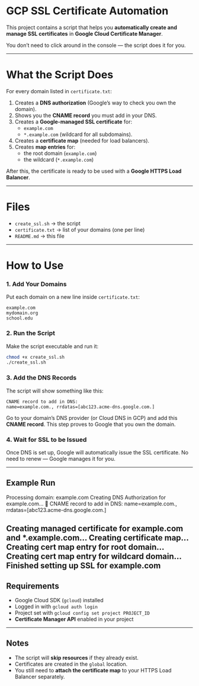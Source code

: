 
# GCP SSL Certificate Automation

This project contains a script that helps you **automatically create and manage SSL certificates** in **Google Cloud Certificate Manager**.

You don’t need to click around in the console — the script does it for you.

---

# What the Script Does

For every domain listed in `certificate.txt`:

1. Creates a **DNS authorization** (Google’s way to check you own the domain).
2. Shows you the **CNAME record** you must add in your DNS.
3. Creates a **Google-managed SSL certificate** for:
   - `example.com`
   - `*.example.com` (wildcard for all subdomains).
4. Creates a **certificate map** (needed for load balancers).
5. Creates **map entries** for:
   - the root domain (`example.com`)
   - the wildcard (`*.example.com`)

After this, the certificate is ready to be used with a **Google HTTPS Load Balancer**.

---

# Files

- `create_ssl.sh` → the script  
- `certificate.txt` → list of your domains (one per line)  
- `README.md` → this file  

---

# How to Use

### 1. Add Your Domains
Put each domain on a new line inside `certificate.txt`:
```
example.com
mydomain.org
school.edu

````

### 2. Run the Script
Make the script executable and run it:
```bash
chmod +x create_ssl.sh
./create_ssl.sh
````

### 3. Add the DNS Records

The script will show something like this:

```
CNAME record to add in DNS:
name=example.com., rrdatas=[abc123.acme-dns.google.com.]
```
Go to your domain’s DNS provider (or Cloud DNS in GCP) and add this **CNAME record**.
This step proves to Google that you own the domain.

### 4. Wait for SSL to be Issued

Once DNS is set up, Google will automatically issue the SSL certificate.
No need to renew — Google manages it for you.

---

## Example Run
Processing domain: example.com
Creating DNS Authorization for example.com...
🧾 CNAME record to add in DNS:
name=example.com., rrdatas=[abc123.acme-dns.google.com.]

Creating managed certificate for example.com and *.example.com...
Creating certificate map...
Creating cert map entry for root domain...
Creating cert map entry for wildcard domain...
Finished setting up SSL for example.com
---------------------------------------

## Requirements

* Google Cloud SDK (`gcloud`) installed
* Logged in with `gcloud auth login`
* Project set with `gcloud config set project PROJECT_ID`
* **Certificate Manager API** enabled in your project

---

## Notes

* The script will **skip resources** if they already exist.
* Certificates are created in the `global` location.
* You still need to **attach the certificate map** to your HTTPS Load Balancer separately.
